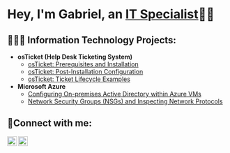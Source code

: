 <h1>Hey, I'm Gabriel, an <a href="https://www.linkedin.com/in/gabriel-vieira-vaz-516427353/">IT Specialist</a>🧠🔧</h1>

<h2>👨🏽‍💻 Information Technology Projects:</h2>

- <b>osTicket (Help Desk Ticketing System)</b>
  - [osTicket: Prerequisites and Installation](https://github.com/gabrielvieira-tech/osticket-prereqs)
  - [osTicket: Post-Installation Configuration](https://github.com/gabrielvieira-tech/post-install-config)
  - [osTicket: Ticket Lifecycle Examples](https://github.com/gabrielvieira-tech/ticket-lifecycle)
- <b>Microsoft Azure</b>
  - [Configuring On-premises Active Directory within Azure VMs](https://github.com/gabrielvieira-tech/configure-ad/blob/main/README.md)
  - [Network Security Groups (NSGs) and Inspecting Network Protocols](https://github.com/gabrievieira-tech/azure-network-protocols)

<h2>👥Connect with me:</h2>


[<img align="left" alt="Josh | LinkedIn" width="22px" src="https://cdn.jsdelivr.net/npm/simple-icons@v3/icons/linkedin.svg" />][linkedin]
[<img align="left" alt="Josh | Instagram" width="22px" src="https://cdn.jsdelivr.net/npm/simple-icons@v3/icons/instagram.svg" />][instagram]


[instagram]: https://www.instagram.com/_gabriel.max
[linkedin]: https://linkedin.com/in/gabriel-vieira-vaz-516427353/
